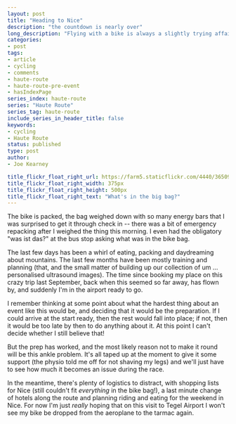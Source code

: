 ```yaml
---
layout: post
title: "Heading to Nice"
description: "the countdown is nearly over"
long_description: "Flying with a bike is always a slightly trying affair, all the more so when I'm trying to fill the bag to the brim with kit, food and a big, heavy lock!"
categories:
- post
tags:
- article
- cycling
- comments
- haute-route
- haute-route-pre-event
- hasIndexPage
series_index: haute-route
series: "Haute Route"
series_tag: haute-route
include_series_in_header_title: false
keywords:
- cycling
- Haute Route
status: published
type: post
author:
- Joe Kearney

title_flickr_float_right_url: https://farm5.staticflickr.com/4440/36509963641_d249456851.jpg
title_flickr_float_right_width: 375px
title_flickr_float_right_height: 500px
title_flickr_float_right_text: "What's in the big bag?"
---
```


The bike is packed, the bag weighed down with so many energy bars that I was surprised to get it through check in -- there was a bit of emergency repacking after I weighed the thing this morning. I even had the obligatory "was ist das?" at the bus stop asking what was in the bike bag.

The last few days has been a whirl of eating, packing and daydreaming about mountains. The last few months have been mostly training and planning (that, and the small matter of building up our collection of um ... personalised ultrasound images). The time since booking my place on this crazy trip last September, back when this seemed so far away, has flown by, and suddenly I'm in the airport ready to go.

I remember thinking at some point about what the hardest thing about an event like this would be, and deciding that it would be the preparation. If I could arrive at the start ready, then the rest would fall into place; if not, then it would be too late by then to do anything about it. At this point I can't decide whether I still believe that!

But the prep has worked, and the most likely reason not to make it round will be this ankle problem. It's all taped up at the moment to give it some support (the physio told me off for not shaving my legs) and we'll just have to see how much it becomes an issue during the race.

In the meantime, there's plenty of logistics to distract, with shopping lists for Nice (still couldn't fit _everything_ in the bike bag!), a last minute change of hotels along the route and planning riding and eating for the weekend in Nice. For now I'm just _really_ hoping that on this visit to Tegel Airport I won't see my bike be dropped from the aeroplane to the tarmac again.
